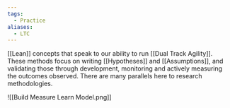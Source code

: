 ```yaml
---
tags:
  - Practice
aliases:
  - LTC
---
```

[[Lean]] concepts that speak to our ability to run [[Dual Track Agility]]. These methods focus on writing [[Hypotheses]] and [[Assumptions]], and validating those through development, monitoring and actively measuring the outcomes observed. There are many parallels here to research methodologies.

![[Build Measure Learn Model.png]]